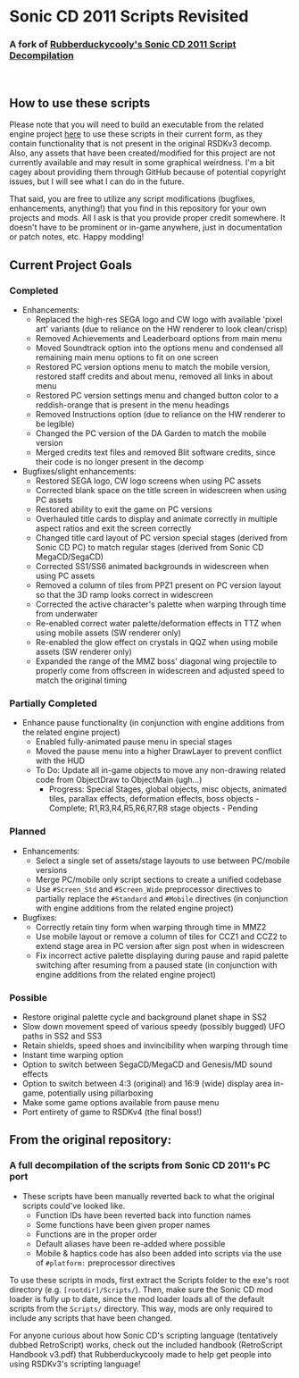 # Sonic CD 2011 Scripts Revisited
### A fork of [Rubberduckycooly's Sonic CD 2011 Script Decompilation](https://github.com/Rubberduckycooly/Sonic-CD-2011-Script-Decompilation)
&nbsp;

## How to use these scripts
Please note that you will need to build an executable from the related engine project [here](https://github.com/asistacular/Sonic-CD-2011-Engine-Revisited) to use these scripts in their current form, as they contain functionality that is not present in the original RSDKv3 decomp. Also, any assets that have been created/modified for this project are not currently available and may result in some graphical weirdness. I'm a bit cagey about providing them through GitHub because of potential copyright issues, but I will see what I can do in the future.

That said, you are free to utilize any script modifications (bugfixes, enhancements, anything!) that you find in this repository for your own projects and mods. All I ask is that you provide proper credit somewhere.  It doesn't have to be prominent or in-game anywhere, just in documentation or patch notes, etc. Happy modding!

## Current Project Goals
### Completed
+ Enhancements:
  * Replaced the high-res SEGA logo and CW logo with available 'pixel art' variants (due to reliance on the HW renderer to look clean/crisp)
  * Removed Achievements and Leaderboard options from main menu
  * Moved Soundtrack option into the options menu and condensed all remaining main menu options to fit on one screen
  * Restored PC version options menu to match the mobile version, restored staff credits and about menu, removed all links in about menu
  * Restored PC version settings menu and changed button color to a reddish-orange that is present in the menu headings
  * Removed Instructions option (due to reliance on the HW renderer to be legible)
  * Changed the PC version of the DA Garden to match the mobile version
  * Merged credits text files and removed Blit software credits, since their code is no longer present in the decomp
+ Bugfixes/slight enhancements:
  * Restored SEGA logo, CW logo screens when using PC assets
  * Corrected blank space on the title screen in widescreen when using PC assets
  * Restored ability to exit the game on PC versions
  * Overhauled title cards to display and animate correctly in multiple aspect ratios and exit the screen correctly
  * Changed title card layout of PC version special stages (derived from Sonic CD PC) to match regular stages (derived from Sonic CD MegaCD/SegaCD)
  * Corrected SS1/SS6 animated backgrounds in widescreen when using PC assets
  * Removed a column of tiles from PPZ1 present on PC version layout so that the 3D ramp looks correct in widescreen
  * Corrected the active character's palette when warping through time from underwater
  * Re-enabled correct water palette/deformation effects in TTZ when using mobile assets (SW renderer only)
  * Re-enabled the glow effect on crystals in QQZ when using mobile assets (SW renderer only)
  * Expanded the range of the MMZ boss' diagonal wing projectile to properly come from offscreen in widescreen and adjusted speed to match the original timing
### Partially Completed
+ Enhance pause functionality (in conjunction with engine additions from the related engine project)
  * Enabled fully-animated pause menu in special stages
  * Moved the pause menu into a higher DrawLayer to prevent conflict with the HUD
  * To Do: Update all in-game objects to move any non-drawing related code from ObjectDraw to ObjectMain (ugh...)
    - Progress: Special Stages, global objects, misc objects, animated tiles, parallax effects, deformation effects, boss objects - Complete; R1,R3,R4,R5,R6,R7,R8 stage objects - Pending
### Planned
+ Enhancements:
  * Select a single set of assets/stage layouts to use between PC/mobile versions
  * Merge PC/mobile only script sections to create a unified codebase
  * Use `#Screen_Std` and `#Screen_Wide` preprocessor directives to partially replace the `#Standard` and `#Mobile` directives (in conjunction with engine additions from the related engine project)
+ Bugfixes:
  * Correctly retain tiny form when warping through time in MMZ2
  * Use mobile layout or remove a column of tiles for CCZ1 and CCZ2 to extend stage area in PC version after sign post when in widescreen
  * Fix incorrect active palette displaying during pause and rapid palette switching after resuming from a paused state (in conjunction with engine additions from the related engine project)
### Possible
+ Restore original palette cycle and background planet shape in SS2
+ Slow down movement speed of various speedy (possibly bugged) UFO paths in SS2 and SS3
+ Retain shields, speed shoes and invincibility when warping through time
+ Instant time warping option
+ Option to switch between SegaCD/MegaCD and Genesis/MD sound effects
+ Option to switch between 4:3 (original) and 16:9 (wide) display area in-game, potentially using pillarboxing
+ Make some game options available from pause menu
+ Port entirety of game to RSDKv4 (the final boss!)

## From the original repository:
### A full decompilation of the scripts from Sonic CD 2011's PC port 

+ These scripts have been manually reverted back to what the original scripts could've looked like.
  * Function IDs have been reverted back into function names
  * Some functions have been given proper names
  * Functions are in the proper order
  * Default aliases have been re-added where possible
  * Mobile & haptics code has also been added into scripts via the use of `#platform:` preprocessor directives

To use these scripts in mods, first extract the Scripts folder to the exe's root directory (e.g. `[rootdir]/Scripts/`). Then, make sure the Sonic CD mod loader is fully up to date, since the mod loader loads all of the default scripts from the `Scripts/` directory. This way, mods are only required to include any scripts that have been changed.

For anyone curious about how Sonic CD's scripting language (tentatively dubbed RetroScript) works, check out the included handbook (RetroScript Handbook v3.pdf) that Rubberduckycooly made to help get people into using RSDKv3's scripting language!
